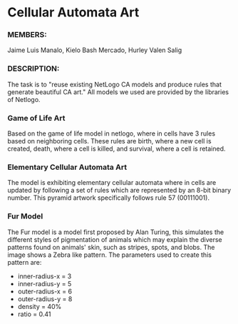 # Cellular Automata Art
### MEMBERS:
Jaime Luis Manalo, Kielo Bash Mercado, Hurley Valen Salig

### DESCRIPTION:
The task is to "reuse existing NetLogo CA models and produce rules that generate beautiful CA art."
All models we used are provided by the libraries of Netlogo.
### Game of Life Art
Based on the game of life model in netlogo, where in cells have 3 rules based on neighboring cells. These rules are birth, where a new cell is created, death,  where a cell is killed, and survival, where a cell is retained.
### Elementary Cellular Automata Art
The model is exhibiting elementary cellular automata where in cells are updated by following a set of rules which are represented by an 8-bit binary number. This pyramid artwork specifically follows rule 57 (00111001).
### Fur Model
The Fur model is a model first proposed by Alan Turing, this simulates the different styles of pigmentation of animals which may explain the diverse patterns found on animals' skin, such as stripes, spots, and blobs. The image shows a Zebra like pattern. The parameters used to create this pattern are: 
- inner-radius-x = 3
- inner-radius-y = 5
- outer-radius-x = 6
- outer-radius-y = 8
- density = 40%
- ratio = 0.41
